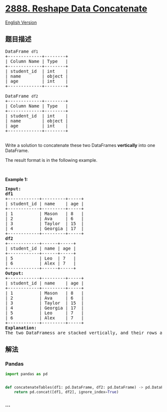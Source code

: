 # [2888. Reshape Data Concatenate](https://leetcode.cn/problems/reshape-data-concatenate)

[English Version](/solution/2800-2899/2888.Reshape%20Data%20Concatenate/README_EN.md)

## 题目描述

<!-- 这里写题目描述 -->

<pre>
DataFrame <code>df1</code>
+-------------+--------+
| Column Name | Type   |
+-------------+--------+
| student_id  | int    |
| name        | object |
| age         | int    |
+-------------+--------+

DataFrame <code>df2</code>
+-------------+--------+
| Column Name | Type   |
+-------------+--------+
| student_id  | int    |
| name        | object |
| age         | int    |
+-------------+--------+

</pre>

<p>Write a solution to concatenate these two DataFrames <strong>vertically</strong> into one DataFrame.</p>

<p>The result format is in the following example.</p>

<p>&nbsp;</p>
<p><strong class="example">Example 1:</strong></p>

<pre>
<strong>Input:
df1</strong>
+------------+---------+-----+
| student_id | name    | age |
+------------+---------+-----+
| 1          | Mason   | 8   |
| 2          | Ava     | 6   |
| 3          | Taylor  | 15  |
| 4          | Georgia | 17  |
+------------+---------+-----+
<strong>df2
</strong>+------------+------+-----+
| student_id | name | age |
+------------+------+-----+
| 5          | Leo  | 7   |
| 6          | Alex | 7   |
+------------+------+-----+
<strong>Output:</strong>
+------------+---------+-----+
| student_id | name    | age |
+------------+---------+-----+
| 1          | Mason   | 8   |
| 2          | Ava     | 6   |
| 3          | Taylor  | 15  |
| 4          | Georgia | 17  |
| 5          | Leo     | 7   |
| 6          | Alex    | 7   |
+------------+---------+-----+
<strong>Explanation:
</strong>The two DataFramess are stacked vertically, and their rows are combined.</pre>

## 解法

<!-- 这里可写通用的实现逻辑 -->

<!-- tabs:start -->

### **Pandas**

<!-- 这里可写当前语言的特殊实现逻辑 -->

```python
import pandas as pd


def concatenateTables(df1: pd.DataFrame, df2: pd.DataFrame) -> pd.DataFrame:
    return pd.concat([df1, df2], ignore_index=True)
```

### **...**

```

```

<!-- tabs:end -->
